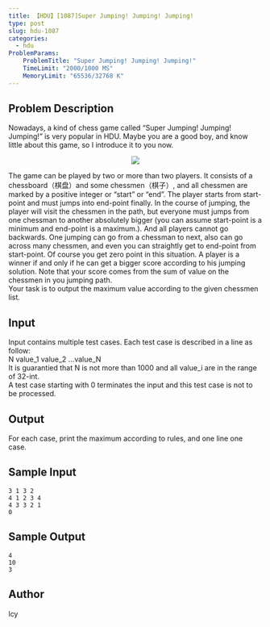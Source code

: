 ```yaml
---
title: 【HDU】[1087]Super Jumping! Jumping! Jumping!
type: post
slug: hdu-1087
categories:
  - hdu
ProblemParams:
    ProblemTitle: "Super Jumping! Jumping! Jumping!"
    TimeLimit: "2000/1000 MS"
    MemoryLimit: "65536/32768 K"
---
```


## Problem Description

Nowadays, a kind of chess game called “Super Jumping! Jumping! Jumping!” is very popular in HDU. Maybe you are a good boy, and know little about this game, so I introduce it to you now.  
  
<div style="text-align: center;"><img style="max-width:100%;" src="https://r2-oj.boiltask.com/hdu-1087/3e85fb18af8464c57aa3af38ef4da0bf"></div>  
  
The game can be played by two or more than two players. It consists of a chessboard（棋盘）and some chessmen（棋子）, and all chessmen are marked by a positive integer or “start” or “end”. The player starts from start-point and must jumps into end-point finally. In the course of jumping, the player will visit the chessmen in the path, but everyone must jumps from one chessman to another absolutely bigger (you can assume start-point is a minimum and end-point is a maximum.). And all players cannot go backwards. One jumping can go from a chessman to next, also can go across many chessmen, and even you can straightly get to end-point from start-point. Of course you get zero point in this situation. A player is a winner if and only if he can get a bigger score according to his jumping solution. Note that your score comes from the sum of value on the chessmen in you jumping path.  
Your task is to output the maximum value according to the given chessmen list.

## Input

Input contains multiple test cases. Each test case is described in a line as follow:  
N value\_1 value\_2 …value\_N  
It is guarantied that N is not more than 1000 and all value\_i are in the range of 32-int.  
A test case starting with 0 terminates the input and this test case is not to be processed.

## Output

For each case, print the maximum according to rules, and one line one case.

## Sample Input

```
3 1 3 2
4 1 2 3 4
4 3 3 2 1
0

```

## Sample Output

```
4
10
3

```

## Author

lcy
